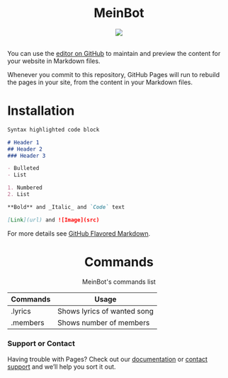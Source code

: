 <div align="center">

# MeinBot

<img align="center" src="https://southpark-online.nl/assets/images/clips/cartmans-rally.jpg">

</div>

</br>

You can use the [editor on GitHub](https://github.com/Daydream404/MeinBot/edit/gh-pages/index.md) to maintain and preview the content for your website in Markdown files.

Whenever you commit to this repository, GitHub Pages will run to rebuild the pages in your site, from the content in your Markdown files.

# Installation


```markdown
Syntax highlighted code block

# Header 1
## Header 2
### Header 3

- Bulleted
- List

1. Numbered
2. List

**Bold** and _Italic_ and `Code` text

[Link](url) and ![Image](src)
```

For more details see [GitHub Flavored Markdown](https://guides.github.com/features/mastering-markdown/).


<div align="center">

# Commands

MeinBot's commands list

Commands | Usage
------------ | -------------
.lyrics | Shows lyrics of wanted song
.members | Shows number of members

</div>


### Support or Contact

Having trouble with Pages? Check out our [documentation](https://docs.github.com/categories/github-pages-basics/) or [contact support](https://github.com/contact) and we’ll help you sort it out.
